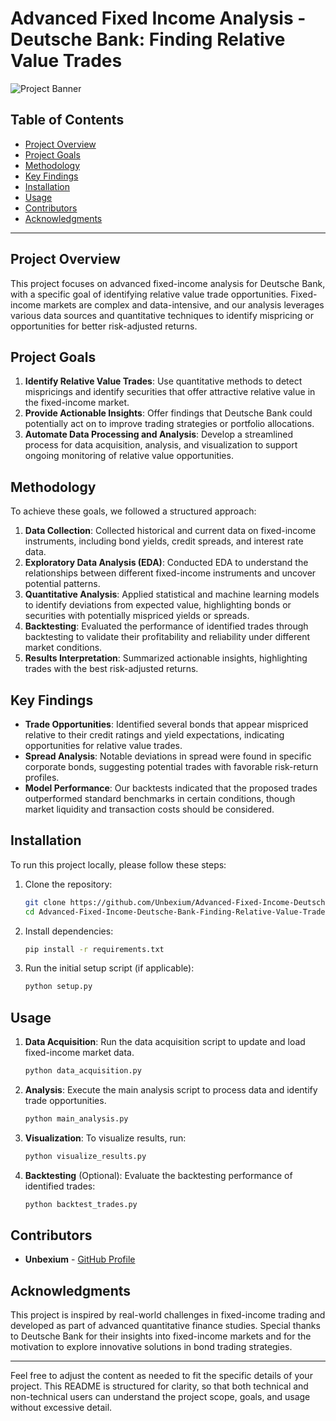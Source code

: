 

# Advanced Fixed Income Analysis - Deutsche Bank: Finding Relative Value Trades

![Project Banner](https://upload.wikimedia.org/wikipedia/commons/thumb/3/30/Deutsche_Bank_logo_without_wordmark.svg/1024px-Deutsche_Bank_logo_without_wordmark.svg.png)

## Table of Contents

- [Project Overview](#project-overview)
- [Project Goals](#project-goals)
- [Methodology](#methodology)
- [Key Findings](#key-findings)
- [Installation](#installation)
- [Usage](#usage)
- [Contributors](#contributors)
- [Acknowledgments](#acknowledgments)

---

## Project Overview

This project focuses on advanced fixed-income analysis for Deutsche Bank, with a specific goal of identifying relative value trade opportunities. Fixed-income markets are complex and data-intensive, and our analysis leverages various data sources and quantitative techniques to identify mispricing or opportunities for better risk-adjusted returns.

## Project Goals

1. **Identify Relative Value Trades**: Use quantitative methods to detect mispricings and identify securities that offer attractive relative value in the fixed-income market.
2. **Provide Actionable Insights**: Offer findings that Deutsche Bank could potentially act on to improve trading strategies or portfolio allocations.
3. **Automate Data Processing and Analysis**: Develop a streamlined process for data acquisition, analysis, and visualization to support ongoing monitoring of relative value opportunities.

## Methodology

To achieve these goals, we followed a structured approach:

1. **Data Collection**: Collected historical and current data on fixed-income instruments, including bond yields, credit spreads, and interest rate data.
2. **Exploratory Data Analysis (EDA)**: Conducted EDA to understand the relationships between different fixed-income instruments and uncover potential patterns.
3. **Quantitative Analysis**: Applied statistical and machine learning models to identify deviations from expected value, highlighting bonds or securities with potentially mispriced yields or spreads.
4. **Backtesting**: Evaluated the performance of identified trades through backtesting to validate their profitability and reliability under different market conditions.
5. **Results Interpretation**: Summarized actionable insights, highlighting trades with the best risk-adjusted returns.

## Key Findings

- **Trade Opportunities**: Identified several bonds that appear mispriced relative to their credit ratings and yield expectations, indicating opportunities for relative value trades.
- **Spread Analysis**: Notable deviations in spread were found in specific corporate bonds, suggesting potential trades with favorable risk-return profiles.
- **Model Performance**: Our backtests indicated that the proposed trades outperformed standard benchmarks in certain conditions, though market liquidity and transaction costs should be considered.
  
## Installation

To run this project locally, please follow these steps:

1. Clone the repository:
   ```bash
   git clone https://github.com/Unbexium/Advanced-Fixed-Income-Deutsche-Bank-Finding-Relative-Value-Trades.git
   cd Advanced-Fixed-Income-Deutsche-Bank-Finding-Relative-Value-Trades
   ```

2. Install dependencies:
   ```bash
   pip install -r requirements.txt
   ```

3. Run the initial setup script (if applicable):
   ```bash
   python setup.py
   ```

## Usage

1. **Data Acquisition**: Run the data acquisition script to update and load fixed-income market data.
   ```bash
   python data_acquisition.py
   ```

2. **Analysis**: Execute the main analysis script to process data and identify trade opportunities.
   ```bash
   python main_analysis.py
   ```

3. **Visualization**: To visualize results, run:
   ```bash
   python visualize_results.py
   ```

4. **Backtesting** (Optional): Evaluate the backtesting performance of identified trades:
   ```bash
   python backtest_trades.py
   ```

## Contributors

- **Unbexium** - [GitHub Profile](https://github.com/Unbexium)

## Acknowledgments

This project is inspired by real-world challenges in fixed-income trading and developed as part of advanced quantitative finance studies. Special thanks to Deutsche Bank for their insights into fixed-income markets and for the motivation to explore innovative solutions in bond trading strategies.

---

Feel free to adjust the content as needed to fit the specific details of your project. This README is structured for clarity, so that both technical and non-technical users can understand the project scope, goals, and usage without excessive detail.
